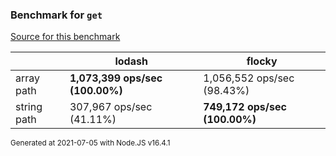 ### Benchmark for `get`

[Source for this benchmark](./benchmark.ts)

|             | lodash                          | flocky                        |
| ----------- | ------------------------------- | ----------------------------- |
| array path  | **1,073,399 ops/sec (100.00%)** | 1,056,552 ops/sec (98.43%)    |
| string path | 307,967 ops/sec (41.11%)        | **749,172 ops/sec (100.00%)** |

<sup>Generated at 2021-07-05 with Node.JS v16.4.1</sup>

